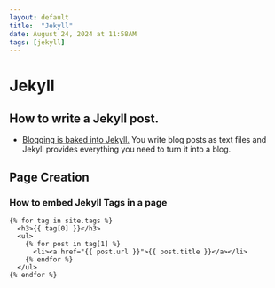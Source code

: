 ```yaml
---
layout: default
title:  "Jekyll"
date: August 24, 2024 at 11:58AM
tags: [jekyll]
---
```


# Jekyll

## How to write a Jekyll post.

* [Blogging is baked into Jekyll.](https://jekyllrb.com/docs/posts/) You write blog posts as text files and Jekyll provides everything you need to turn it into a blog.


## Page Creation

### How to embed Jekyll Tags in a page

```
{% for tag in site.tags %}
  <h3>{{ tag[0] }}</h3>
  <ul>
    {% for post in tag[1] %}
      <li><a href="{{ post.url }}">{{ post.title }}</a></li>
    {% endfor %}
  </ul>
{% endfor %}
```